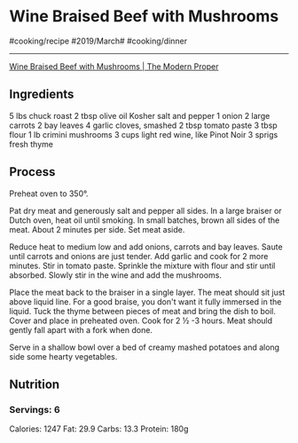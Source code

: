 # Wine Braised Beef with Mushrooms
#cooking/recipe #2019/March# #cooking/dinner
- - - -
[Wine Braised Beef with Mushrooms | The Modern Proper](https://themodernproper.com/posts/wine-braised-beef-with-mushrooms)

## Ingredients
5 lbs chuck roast
2 tbsp olive oil
Kosher salt and pepper
1 onion
2 large carrots
2 bay leaves
4 garlic cloves, smashed
2 tbsp tomato paste
3 tbsp flour
1 lb crimini mushrooms
3 cups light red wine, like Pinot Noir
3 sprigs fresh thyme

## Process
Preheat oven to 350°.

Pat dry meat and generously salt and pepper all sides. In a large braiser or Dutch oven, heat oil until smoking. In small batches, brown all sides of the meat. About 2 minutes per side. Set meat aside.

Reduce heat to medium low and add onions, carrots and bay leaves. Saute until carrots and onions are just tender. Add garlic and cook for 2 more minutes. Stir in tomato paste. Sprinkle the mixture with flour and stir until absorbed. Slowly stir in the wine and add the mushrooms.

Place the meat back to the braiser in a single layer. The meat should sit just above liquid line. For a good braise, you don't want it fully immersed in the liquid. Tuck the thyme between pieces of meat and bring the dish to boil. Cover and place in preheated oven. Cook for 2 ½ -3 hours. Meat should gently fall apart with a fork when done.

Serve in a shallow bowl over a bed of creamy mashed potatoes and along side some hearty vegetables.

## Nutrition
### Servings: 6
Calories: 1247
Fat: 29.9
Carbs: 13.3
Protein: 180g